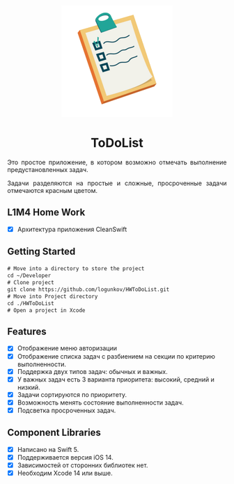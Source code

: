 <div align="center">
<img src="images/logo.png" alt="ToDoList Logo" width="256" />
<h1> ToDoList </h1>
</div>


<p align="justify">Это простое приложение, в котором возможно отмечать выполнение предустановленных задач.</p>
<p align="justify">Задачи разделяются на простые и сложные, просроченные задачи отмечаются красным цветом.</p>

## L1M4 Home Work
- [x] Архитектура приложения CleanSwift

## Getting Started

```
# Move into a directory to store the project
cd ~/Developer
# Clone project
git clone https://github.com/logunkov/HWToDoList.git
# Move into Project directory
cd ./HWToDoList
# Open a project in Xcode 
```
## Features

- [x] Отображение меню авторизации
- [x] Отображение списка задач с разбиением на секции по критерию выполненности.
- [x] Поддержка двух типов задач: обычных и важных.
- [x] У важных задач есть 3 варианта приоритета: высокий, средний и низкий.
- [x] Задачи сортируются по приоритету.
- [x] Возможность менять состояние выполненности задач.
- [x] Подсветка просроченных задач.

## Component Libraries
- [x] Написано на Swift 5.
- [x] Поддерживается версия iOS 14.
- [x] Зависимостей от сторонних библиотек нет.
- [x] Необходим Xcode 14 или выше.
